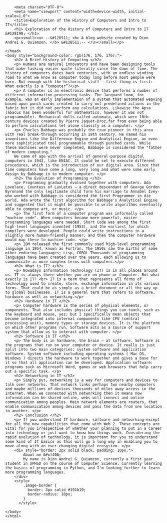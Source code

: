 <html lang="en">
    <head>
        
        <meta charset="UTF-8">
        <meta name="viewport" content="width=device-width, initial-scale=1.0">
        <title>Exploration of the History of Computers and Intro to IT</title>
        <h1> Exploration of the History of Computers and Intro to IT &#128190; </h1>
        <p><small><u> --&#128511; <b> A blog website created by Dion Andrei G. Quiamzon. </b> &#128511;-- </u></small></p> 

    </head>
    <body style="background-color: rgb(176, 176, 176);">
        <h2> A Brief History of Computing </h2>
        <p> Humans are natural innovators and have been designing tools that make tasking easier quite literally since the dawn of time. The history of computers dates back centuries, with an endless winding road to what we know as computer today long before most people were born. But enough with the historical stuff — first thing is first: What exactly is a “computer”?</p>
        <p> A computer is an electronic device that performs a number of different information-processing tasks. The Jacquard loom, for example, was an early implementaion of a system that automated weaving based upon punch cards created to carry out predefined actions in the fabric but it did not perform any calculations. Likewise the Apsa (abacus has been wonderful for mathematics, however it was not programmable). Mechanical dolls called automata, which were 18th-century devices created by Pierre Jaquet-Droz,far from even being able to perform calculations let alone classify as a computer. </p>
        <p> Charles Babbage was probably the true pioneer in this area with real break-through occurring in 19th century. He named his inventions like the Difference Engine and Analytical Engine, an even more sophisticated tool programmable through punched cards. While these machines were never completed, Babbage is considered the "father of modern computing."
        We came of age with the arrival of general-purpose digital computers in 1943, like ENIAC. It could be set to execute different procedures, which is the introduction of our digital area. Since that time computers have come a long, very long and what were some early design by Babbage in to modern computer. </p>
        <h2> The Evolution of Programming </h2>
        <p> Programing gradually evolved together with computers. Ada Lovelace, Countess of LuvLetos — a direct descendant of George Gordon Byronand the only legitimate child form his marriage to Annabel Ivey- who worked with Babbage is considered thé first Programmer in die world. Ada wrote the first algorithm for Babbage's Analytical Engine and suggested that it might be possible to write algorithms eventually able to compose art, or music. </p>
        <p> The first form of a computer program was informally called "machine code". When computers became more powerful, easier programming languages were needed. Short Code was among the first high-level languages invented (1953), and the earliest for which compilers were developed. People could write instructions in a slightly more human-friendly manner, and then the computer hardware would map these to machine code. </p>
        <p> IBM released the first commonly used high-level programming language in 1954, known as Fortran. The 1950s saw the births of some other enduring languages; Lisp, COBOL Thousands of programming languages have been created over the years, each allowing us to communicate in more complex terms with computers.</p>
        <h2> What is IT? </h2>
        <p> Nowadays Information Technology (IT) is in all places around us. IT is always there whether you are on phone or Computer. But what exactly is IT? <br> IT is a term that represents all forms of technology used to create, store, exchange information in its various forms. That could be as simple as a brief document or all the way up to global businesses. IT is a general term that refers to software, hardware as well as networking.</p>
        <h2> Hardware in IT </h2>
        <p> Computer hardware is the series of physical elements, or components. That also includes physical things you can touch, such as the keyboard and mouse, yes; but I specifically mean objects that become integrated into internal components like CPU (central processing unit), memory types or storage devices. It is the platform on which other programs run, Software acts as a source of support system that allow us to interact with computer. </p>
        <h2> Software in IT </h2>
        <p> The body is in hardware, the brain — at software. Software is the programs that run on your computer or device. It really is just split into two main categories: system software and application software. System software including operating systems ( Mac OS, Windows ) directs the hardware to work together and gives a base for it so that all application can be developed. Application software: programs such as Microsoft Word, games or web browsers that help carry out a specific task. </p>
        <h2> Networking in IT </h2>
        <p> Simply put, networking is a way for computers and devices to talk over networks. That network links perhaps two nearby computers and maybe millions of devices thousands of miles away access in the internet. When we connected with networking then it means now information can be shared online, webs will connect and online communication among peoples. Main network elements are routers, that enable communication among devices and pass the data from one location to another. </p>
        <h2> Conclusion </h2>
        <p> If you understand IT hardware, software and networking—except for all the new capabilities that come with Web 2. These concepts are vital for you irrespective of whether your planning to put in a career into technology or just want to know how things work. Considering the rapid evolution of technology, it is important for you to understand some kind of IT basics as this will go a long way in enabling you to move along with an ever-changing digital ecosystem. </p>
        <div style="border: 2px solid black; padding: 10px;">
            About me &#xf406;
            My name is Dion Andrei G. Quiamzon, currently a first year student in UPHSD on the course of Computer Science. Currently learning the basics of programming in Python, and I'm looking further to learn more programming languages.  
        </div>
        <style>
            .image-border {
              border: 3px solid #191b19;
              border-radius: 10px;
            }
          </style>

    </body>
    </html>
